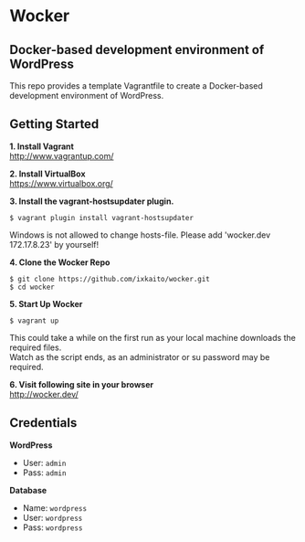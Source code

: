 # Wocker

## Docker-based development environment of WordPress

This repo provides a template Vagrantfile to create a Docker-based development environment of WordPress.

## Getting Started

__1. Install Vagrant__  
http://www.vagrantup.com/

__2. Install VirtualBox__  
https://www.virtualbox.org/

__3. Install the vagrant-hostsupdater plugin.__
```
$ vagrant plugin install vagrant-hostsupdater
```
Windows is not allowed to change hosts-file. Please add 'wocker.dev 172.17.8.23' by yourself!

__4. Clone the Wocker Repo__
```
$ git clone https://github.com/ixkaito/wocker.git
$ cd wocker
```

__5. Start Up Wocker__
```
$ vagrant up
```
This could take a while on the first run as your local machine downloads the required files.  
Watch as the script ends, as an administrator or su password may be required.

__6. Visit following site in your browser__  
http://wocker.dev/

## Credentials

__WordPress__
* User: `admin`
* Pass: `admin`

__Database__
* Name: `wordpress`
* User: `wordpress`
* Pass: `wordpress`
